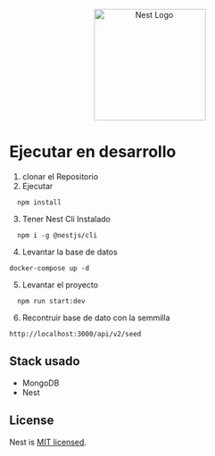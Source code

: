 <p align="center">
  <a href="http://nestjs.com/" target="blank"><img src="https://nestjs.com/img/logo-small.svg" width="200" alt="Nest Logo" /></a>
</p>

# Ejecutar en desarrollo
1. clonar el Repositorio
2. Ejecutar
```
  npm install
```
3. Tener Nest Cli Instalado
```
  npm i -g @nestjs/cli
```

4. Levantar la base de datos
```
docker-compose up -d
```
5. Levantar el proyecto
```
  npm run start:dev
```
6. Recontruir base de dato con la semmilla
```
http://localhost:3000/api/v2/seed
```

## Stack usado 
* MongoDB
* Nest


## License

Nest is [MIT licensed](LICENSE).

